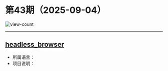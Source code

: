 # 第43期（2025-09-04）

![view-count](https://count.getloli.com/@xiaoxuan6-weekly-20250904)

---
## [headless_browser](https://github.com/xpzouying/headless_browser)
- 所属语言：
- 项目说明：
